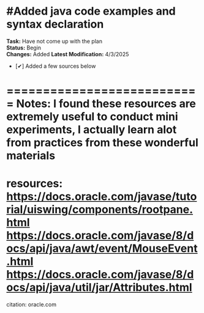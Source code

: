 #Added java code examples and syntax declaration
=================================================
**Task:** Have not come up with the plan  
**Status:** Begin  
**Changes:** Added
**Latest Modification:** 4/3/2025
- [✔] Added a few sources below 



===========================
**Notes:** I found these resources are extremely useful to conduct mini 
experiments, I actually learn alot from practices from these 
wonderful materials
===========================
**resources:** 
https://docs.oracle.com/javase/tutorial/uiswing/components/rootpane.html
https://docs.oracle.com/javase/8/docs/api/java/awt/event/MouseEvent.html
https://docs.oracle.com/javase/8/docs/api/java/util/jar/Attributes.html
===========================
citation: oracle.com 
